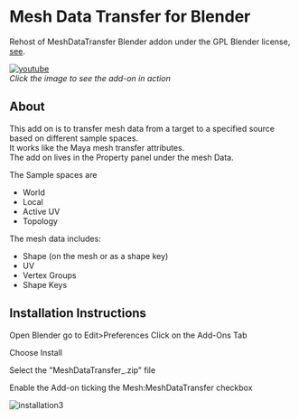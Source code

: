 # Mesh Data Transfer for Blender
Rehost of MeshDataTransfer Blender addon under the GPL Blender license, [see](https://www.blender.org/about/license/).  

[![youtube](https://img.youtube.com/vi/CvMeK_IIw-Y/0.jpg)](https://www.youtube.com/watch?v=CvMeK_IIw-Y)  
_Click the image to see the add-on in action_

## About
This add on is to transfer mesh data from a target to a specified source based on different sample spaces.  
It works like the Maya mesh transfer attributes.  
The add on lives in the Property panel under the mesh Data.  

The Sample spaces are 
- World
- Local
- Active UV
- Topology

The mesh data includes:
- Shape (on the mesh or as a shape key)
- UV
- Vertex Groups
- Shape Keys

## Installation Instructions

Open Blender go to Edit>Preferences Click on the Add-Ons Tab

Choose Install

Select the "MeshDataTransfer_<version>.zip" file

Enable the Add-on ticking the Mesh:MeshDataTransfer checkbox

![installation3](https://github.com/user-attachments/assets/4748fdf5-1867-45f7-a367-4c2a65cacdd6)
